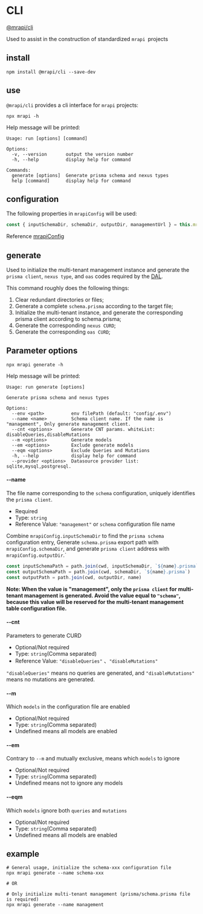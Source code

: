 # CLI

[@mrapi/cli](https://github.com/mrapi-js/mrapi/tree/master/packages/cli)

Used to assist in the construction of standardized `mrapi `projects

## install

```
npm install @mrapi/cli --save-dev
```

## use

`@mrapi/cli` provides a cli interface for `mrapi` projects:

```terminal
npx mrapi -h
```

Help message will be printed:

```terminal
Usage: run [options] [command]

Options:
  -v, --version       output the version number
  -h, --help          display help for command

Commands:
  generate [options]  Generate prisma schema and nexus types
  help [command]      display help for command
```

## configuration

The following properties in `mrapiConfig` will be used:

```typescript
const { inputSchemaDir, schemaDir, outputDir, managementUrl } = this.mrapiConfig
```

Reference [mrapiConfig](https://mrapi-js.github.io/docs/Configuration/Common.html)

## generate

Used to initialize the multi-tenant management instance and generate the `prisma client`, `nexus type`, and `oas` codes required by the [DAL](https://mrapi-js.github.io/docs/Configuration/DAL.html).

This command roughly does the following things:

1. Clear redundant directories or files;
2. Generate a complete `schema.prisma` according to the target file;
3. Initialize the multi-tenant instance, and generate the corresponding prisma client according to schema.prisma;
4. Generate the corresponding `nexus CURD`;
5. Generate the corresponding `oas CURD`;

## Parameter options

```terminal
npx mrapi generate -h
```

Help message will be printed:

```terminal
Usage: run generate [options]

Generate prisma schema and nexus types

Options:
  --env <path>          env filePath (default: "config/.env")
  --name <name>         Schema client name. If the name is "management", Only generate management client.
  --cnt <options>       Generate CNT params. whiteList: disableQueries,disableMutations
  --m <options>         Generate models
  --em <options>        Exclude generate models
  --eqm <options>       Exclude Queries and Mutations
  -h, --help            display help for command
  --provider <options>  Datasource provider list: sqlite,mysql,postgresql.
```

#### --name

The file name corresponding to the `schema` configuration, uniquely identifies the `prisma client`.

+ Required
+ Type: `string`
+ Reference Value: `"management"` or `schema` configuration file name

Combine `mrapiConfig.inputSchemaDir` to find the `prisma schema` configuration entry, Generate `schema.prisma` export path with `mrapiConfig.schemaDir`, and generate `prisma client` address with `mrapiConfig.outputDir`.`

```typescript
const inputSchemaPath = path.join(cwd, inputSchemaDir, `${name}.prisma`)
const outputSchemaPath = path.join(cwd, schemaDir, `${name}.prisma`)
const outputPath = path.join(cwd, outputDir, name)
```

**Note: When the value is "management", only the `prisma client` for multi-tenant management is generated. Avoid the value equal to `"schema"`, because this value will be reserved for the multi-tenant management table configuration file.**

#### --cnt

Parameters to generate CURD 

+ Optional/Not required
+ Type: `string`(Comma separated)
+ Reference Value: `"disableQueries"` 、`"disableMutations"`

`"disableQueries"` means no queries are generated, and `"disableMutations"` means no mutations are generated.

#### --m

Which `models` in the configuration file are enabled

+ Optional/Not required
+ Type: `string`(Comma separated)
+ Undefined means all models are enabled

#### --em

Contrary to `--m` and mutually exclusive, means which `models` to ignore

+ Optional/Not required
+ Type: `string`(Comma separated)
+ Undefined means not to ignore any models

#### --eqm

Which `models` ignore both `queries` and `mutations`

+ Optional/Not required
+ Type: `string`(Comma separated)
+ Undefined means all models are enabled

## example

```terminal
# General usage, initialize the schema-xxx configuration file
npx mrapi generate --name schema-xxx

# OR

# Only initialize multi-tenant management (prisma/schema.prisma file is required)
npx mrapi generate --name management
```

